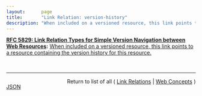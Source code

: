 ```yaml
---
layout:      page
title:       "Link Relation: version-history"
description: "When included on a versioned resource, this link points to a resource containing the version history for this resource."
---
```


**[RFC 5829: Link Relation Types for Simple Version Navigation between Web Resources](/specs/IETF/RFC/5829 "This specification defines a set of link relation types that may be used on Web resources for navigation between a resource and other resources related to version control, such as past versions and working copies."):** [When included on a versioned resource, this link points to a resource containing the version history for this resource.](http://tools.ietf.org/html/rfc5829#section-3.1 "Read documentation for Link Relation &#34;version-history&#34;")

<br/>
<hr/>

<p style="float : left"><a href="version-history.json" title="JSON representing this particular Web Concept">JSON</a></p>
<p style="text-align: right">Return to list of all ( <a href="../link-relations">Link Relations</a> | <a href="../">Web Concepts</a> )</p>
